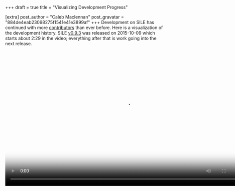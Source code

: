 +++
draft = true
title = "Visualizing Development Progress"

[extra]
post_author = "Caleb Maclennan"
post_gravatar = "884de4eab23098275f1541e41e3899af"
+++
Development on SILE has continued with more [contributors][contributors] than ever before. Here is a visualization of the development history. SILE [v0.9.3][] was released on 2015-10-09 which starts about 2:29 in the video; everything after that is work going into the next release.

<video width="768" height="432" preload="metadata" controls="" poster="{{ site.baseurl }}/images/gource.png"><source src="{{ site.baseurl }}/images/gource.webm" type="video/webm; codecs=vp8,vorbis" /><source src="https://media.githubusercontent.com/media/alerque/sile/gh-pages/images/gource.webm" type="video/webm; codecs=vp8,vorbis" /></video>

[contributors]: https://github.com/sile-typesetter/sile/graphs/contributors
[v0.9.3]: https://github.com/sile-typesetter/sile/releases/tag/v0.9.3
